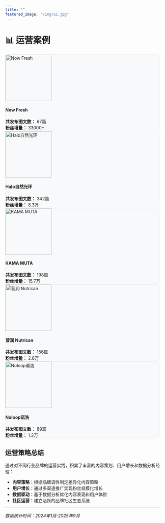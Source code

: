 ```yaml
---
title: ""
featured_image: "/img/SC.jpg"
---
```


# 📊 运营案例

<div class="container mt-5">

<!-- 品牌1: Now Fresh -->
<div class="row align-items-center mb-5 p-4" style="border: 1px solid #e9ecef; border-radius: 10px; background-color: #f8f9fa;">
  <div class="col-md-3 text-center">
    <img src="/myblog/brands/now.jpg" alt="Now Fresh" 
         class="rounded-circle" 
         style="width: 150px; height: 150px; object-fit: cover;">
  </div>
  <div class="col-md-9">
    <h4 class="text-primary mb-3">Now Fresh</h4>
    <div class="row">
      <div class="col-md-6">
        <div class="d-flex align-items-center mb-2">
          <i class="fas fa-file-alt text-primary me-2"></i>
          <span><strong>共发布图文数：</strong> <span class="text-success">67篇</span></span>
        </div>
      </div>
      <div class="col-md-6">
        <div class="d-flex align-items-center mb-2">
          <i class="fas fa-users text-primary me-2"></i>
          <span><strong>粉丝增量：</strong> <span class="text-success">33000+</span></span>
        </div>
      </div>
    </div>
  </div>
</div>

<!-- 品牌2: Halo -->
<div class="row align-items-center mb-5 p-4" style="border: 1px solid #e9ecef; border-radius: 10px; background-color: #f8f9fa;">
  <div class="col-md-3 text-center">
    <img src="/myblog/brands/halo.jpg" alt="Halo自然光环" 
         class="rounded-circle" 
         style="width: 150px; height: 150px; object-fit: cover;">
  </div>
  <div class="col-md-9">
    <h4 class="text-primary mb-3">Halo自然光环</h4>
    <div class="row">
      <div class="col-md-6">
        <div class="d-flex align-items-center mb-2">
          <i class="fas fa-file-alt text-primary me-2"></i>
          <span><strong>共发布图文数：</strong> <span class="text-success">342篇</span></span>
        </div>
      </div>
      <div class="col-md-6">
        <div class="d-flex align-items-center mb-2">
          <i class="fas fa-users text-primary me-2"></i>
          <span><strong>粉丝增量：</strong> <span class="text-success">8.3万</span></span>
        </div>
      </div>
    </div>
  </div>
</div>

<!-- 品牌3: KAMA MUTA -->
<div class="row align-items-center mb-5 p-4" style="border: 1px solid #e9ecef; border-radius: 10px; background-color: #f8f9fa;">
  <div class="col-md-3 text-center">
    <img src="/myblog/brands/km.jpg" alt="KAMA MUTA" 
         class="rounded-circle" 
         style="width: 150px; height: 150px; object-fit: cover;">
  </div>
  <div class="col-md-9">
    <h4 class="text-primary mb-3">KAMA MUTA</h4>
    <div class="row">
      <div class="col-md-6">
        <div class="d-flex align-items-center mb-2">
          <i class="fas fa-file-alt text-primary me-2"></i>
          <span><strong>共发布图文数：</strong> <span class="text-success">198篇</span></span>
        </div>
      </div>
      <div class="col-md-6">
        <div class="d-flex align-items-center mb-2">
          <i class="fas fa-users text-primary me-2"></i>
          <span><strong>粉丝增量：</strong> <span class="text-success">15.7万</span></span>
        </div>
      </div>
    </div>
  </div>
</div>

<!-- 品牌4: 营润 Nutrican -->
<div class="row align-items-center mb-5 p-4" style="border: 1px solid #e9ecef; border-radius: 10px; background-color: #f8f9fa;">
  <div class="col-md-3 text-center">
    <img src="/myblog/brands/yr.jpg" alt="营润 Nutrican" 
         class="rounded-circle" 
         style="width: 150px; height: 150px; object-fit: cover;">
  </div>
  <div class="col-md-9">
    <h4 class="text-primary mb-3">营润 Nutrican</h4>
    <div class="row">
      <div class="col-md-6">
        <div class="d-flex align-items-center mb-2">
          <i class="fas fa-file-alt text-primary me-2"></i>
          <span><strong>共发布图文数：</strong> <span class="text-success">156篇</span></span>
        </div>
      </div>
      <div class="col-md-6">
        <div class="d-flex align-items-center mb-2">
          <i class="fas fa-users text-primary me-2"></i>
          <span><strong>粉丝增量：</strong> <span class="text-success">2.8万</span></span>
        </div>
      </div>
    </div>
  </div>
</div>

<!-- 品牌5: Noloop -->
<div class="row align-items-center mb-5 p-4" style="border: 1px solid #e9ecef; border-radius: 10px; background-color: #f8f9fa;">
  <div class="col-md-3 text-center">
    <img src="/myblog/brands/np.jpg" alt="Noloop诺洛" 
         class="rounded-circle" 
         style="width: 150px; height: 150px; object-fit: cover;">
  </div>
  <div class="col-md-9">
    <h4 class="text-primary mb-3">Noloop诺洛</h4>
    <div class="row">
      <div class="col-md-6">
        <div class="d-flex align-items-center mb-2">
          <i class="fas fa-file-alt text-primary me-2"></i>
          <span><strong>共发布图文数：</strong> <span class="text-success">89篇</span></span>
        </div>
      </div>
      <div class="col-md-6">
        <div class="d-flex align-items-center mb-2">
          <i class="fas fa-users text-primary me-2"></i>
          <span><strong>粉丝增量：</strong> <span class="text-success">1.2万</span></span>
        </div>
      </div>
    </div>
  </div>
</div>

</div>

## 运营策略总结

通过对不同行业品牌的运营实践，积累了丰富的内容策划、用户增长和数据分析经验：

- **内容策略**：根据品牌调性制定差异化内容策略
- **用户增长**：通过多渠道推广实现粉丝规模化增长
- **数据驱动**：基于数据分析优化内容表现和用户体验
- **社区运营**：建立活跃的品牌社区生态系统

---

*数据统计时间：2024年1月-2025年9月*